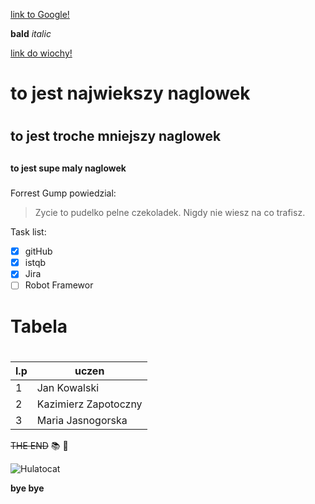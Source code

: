 [link to Google!](http://google.com)


**bald**
*italic*

[link do wiochy!](http://wiocha.pl)


# to jest najwiekszy naglowek <h1>
## to jest troche mniejszy naglowek <h2>
#### to jest supe maly naglowek <h5>

Forrest Gump powiedzial:
> Zycie to pudelko pelne czekoladek.
> Nigdy nie wiesz na co trafisz.


Task list:
- [x] gitHub
- [x] istqb
- [x] Jira
- [ ] Robot Framewor

# Tabela <h1>

l.p | uczen
----|-------
1 | Jan Kowalski
2 | Kazimierz Zapotoczny
3 | Maria Jasnogorska


~~THE END~~ :books: :100:

![Hulatocat](https://octodex.github.com/hulatocat)



**bye bye**
